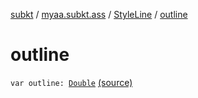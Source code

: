 [subkt](../../index.md) / [myaa.subkt.ass](../index.md) / [StyleLine](index.md) / [outline](./outline.md)

# outline

`var outline: `[`Double`](https://kotlinlang.org/api/latest/jvm/stdlib/kotlin/-double/index.html) [(source)](https://github.com/Myaamori/SubKt/blob/0.1.19/src/main/kotlin/myaa/subkt/ass/parser.kt#L568)